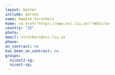 ```yaml
---
layout: master
include: person
name: Hamish Struthers
home: <a href="https://www.nsc.liu.se/">NSC</a>
country: "SE"
photo:
email: struthers@nsc.liu.se
phone:
on_contract: no
has_been_on_contract: no
groups:
  nicest2-sg:
  nicest-sg:
---
```

